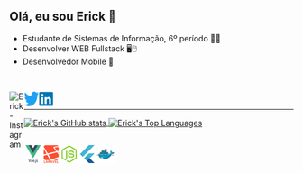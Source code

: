 ## Olá, eu sou Erick 👋

- Estudante de Sistemas de Informação, 6º período 👨‍💻
- Desenvolver WEB Fullstack 🖥🖱
- Desenvolvedor Mobile 📱

<!-- 
- As próximas tecnologias que pretendo estudar são: Docker <img width="18px" src="https://raw.githubusercontent.com/devicons/devicon/master/icons/docker/docker-original-wordmark.svg" /> e TypeScript <img width="18px" src="https://raw.githubusercontent.com/devicons/devicon/master/icons/typescript/typescript-original.svg" />
- Estou a procura de um estágio 💼👨‍💼
-->

<!-- 
---

### Onde me encontrar: -->
<br />

[<img align="left" width="26px" alt="Erick - Instagram" src="https://image.flaticon.com/icons/png/128/174/174855.png" />][instagram]
[<img align="left" width="26px" alt="Erick - Twitter" src="https://raw.githubusercontent.com/devicons/devicon/master/icons/twitter/twitter-original.svg" />][twitter]
[<img align="left" width="26px" alt="Erick - LinkedIn" src="https://raw.githubusercontent.com/devicons/devicon/master/icons/linkedin/linkedin-original.svg" />][linkedin]

<!-- <br />
<br />

### Principais linguagens que uso -->

<!-- 
[<img align="left" width="32px" title="VueJs - Frontend" alt="VueJs" src="https://raw.githubusercontent.com/devicons/devicon/master/icons/vuejs/vuejs-original-wordmark.svg" />][vuejs]
[<img align="left" width="32px" title="Laravel - Backend" alt="Laravel" src="https://raw.githubusercontent.com/devicons/devicon/master/icons/laravel/laravel-plain-wordmark.svg" />][laravel]
[<img align="left" width="32px" title="NodeJs - Backend" alt="NodeJs" src="https://raw.githubusercontent.com/devicons/devicon/master/icons/nodejs/nodejs-original.svg" />][nodejs]
[<img align="left" width="32px" title="Flutter - Desenvolvimento mobile" alt="Flutter" src="https://raw.githubusercontent.com/devicons/devicon/master/icons/flutter/flutter-original.svg" />][flutter]
[<img align="left" width="32px" title="Docker" alt="Docker" src="https://raw.githubusercontent.com/devicons/devicon/master/icons/docker/docker-original.svg" />][docker]
 -->

<!--
<img align="left" width="32px" alt="HTML5" src="https://raw.githubusercontent.com/devicons/devicon/master/icons/html5/html5-original-wordmark.svg" />
<img align="left" width="32px" alt="CSS3" src="https://raw.githubusercontent.com/devicons/devicon/master/icons/css3/css3-original-wordmark.svg" />
<img align="left" width="32px" alt="Javascript" src="https://raw.githubusercontent.com/devicons/devicon/master/icons/javascript/javascript-original.svg" />
<img align="left" width="32px" alt="Jquery" src="https://raw.githubusercontent.com/devicons/devicon/master/icons/jquery/jquery-original-wordmark.svg" />
<img align="left" width="32px" alt="Bootstrap" src="https://raw.githubusercontent.com/devicons/devicon/master/icons/bootstrap/bootstrap-plain-wordmark.svg" />
<img align="left" width="32px" alt="Sass" src="https://raw.githubusercontent.com/devicons/devicon/master/icons/sass/sass-original.svg" />
<img align="left" width="32px" alt="PHP" src="https://raw.githubusercontent.com/devicons/devicon/master/icons/php/php-original.svg" />
<img align="left" width="32px" alt="Express" src="https://raw.githubusercontent.com/devicons/devicon/master/icons/express/express-original-wordmark.svg" />
<img align="left" width="32px" alt="MySQL" src="https://raw.githubusercontent.com/devicons/devicon/master/icons/mysql/mysql-original.svg" />
<img align="left" width="32px" alt="MongoDB" src="https://raw.githubusercontent.com/devicons/devicon/master/icons/mongodb/mongodb-plain-wordmark.svg" />
<img align="left" width="32px" alt="Git" src="https://raw.githubusercontent.com/devicons/devicon/master/icons/git/git-original.svg" />
<img align="left" width="32px" alt="VS Code" src="https://raw.githubusercontent.com/devicons/devicon/master/icons/visualstudio/visualstudio-plain.svg" />
-->

<br>

---

<a href="https://github.com/anuraghazra/github-readme-stats">
    <img align="center" alt="Erick's GitHub stats" src="https://github-readme-stats.vercel.app/api?username=dsErick&show_icons=true&count_private=true&hide_border=true&bg_color=45,000,152331&title_color=f09819&text_color=fff&icon_color=f09819" />
</a>

<a href="https://github.com/anuraghazra/github-readme-stats">
    <img align="center" alt="Erick's Top Languages" src="https://github-readme-stats.vercel.app/api/top-langs/?username=dsErick&layout=compact&langs_count=10&hide_border=true&bg_color=45,152331,000&title_color=f09819&text_color=fff&icon_color=f09819" />
</a>

<br />
<br />

[<img align="left" width="32px" title="VueJs - Frontend" alt="VueJs" src="https://raw.githubusercontent.com/devicons/devicon/master/icons/vuejs/vuejs-original-wordmark.svg" />][vuejs]
[<img align="left" width="32px" title="Laravel - Backend" alt="Laravel" src="https://raw.githubusercontent.com/devicons/devicon/master/icons/laravel/laravel-plain-wordmark.svg" />][laravel]
[<img align="left" width="32px" title="NodeJs - Backend" alt="NodeJs" src="https://raw.githubusercontent.com/devicons/devicon/master/icons/nodejs/nodejs-original.svg" />][nodejs]
[<img align="left" width="32px" title="Flutter - Desenvolvimento mobile" alt="Flutter" src="https://raw.githubusercontent.com/devicons/devicon/master/icons/flutter/flutter-original.svg" />][flutter]
[<img align="left" width="32px" title="Docker" alt="Docker" src="https://raw.githubusercontent.com/devicons/devicon/master/icons/docker/docker-original.svg" />][docker]


[instagram]: https://www.instagram.com/erick__ds/
[twitter]: https://twitter.com/Erick_Ds_
[linkedin]: https://www.linkedin.com/in/ds-erick/
[vuejs]: https://v3.vuejs.org/
[laravel]: https://laravel.com/
[nodejs]: https://nodejs.org/
[flutter]: https://flutter.dev/
[docker]: https://www.docker.com/
